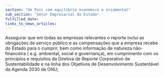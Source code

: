 ```yaml
---
section: "Um País com equilíbrio económico e orçamental"
sub_section: "Setor Empresarial do Estado"
fulfilled_date:
links_to_news_articles:
---
```


Assegurar que em todas as empresas relevantes o reporte inclui as obrigações de serviço público e as compensações que a empresa recebe do Estado para o cumprir, bem como informação de natureza não-financeira ( e.g. ambiental, social e governança), em cumprimento com os princípios e requisitos da Diretiva de Reporte Corporativo de Sustentabilidade e na linha dos Objetivos de Desenvolvimento Sustentável da Agenda 2030 da ONU;